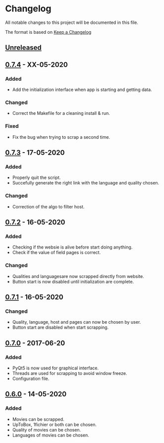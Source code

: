# Changelog

All notable changes to this project will be documented in this file.

The format is based on [Keep a Changelog](https://keepachangelog.com/en/1.0.0/)

## [Unreleased]

## [0.7.4] - XX-05-2020

### Added

- Add the initialization interface when app is starting and getting data.

### Changed

- Correct the Makefile for a cleaning install & run.

### Fixed

- Fix the bug when trying to scrap a second time.

## [0.7.3] - 17-05-2020

### Added

- Properly quit the script.
- Succefully generate the right link with the language and quality chosen.

### Changed

- Correction of the algo to filter host.

## [0.7.2] - 16-05-2020

### Added

- Checking if the websie is alive before start doing anything.
- Check if the value of field pages is correct.

### Changed

- Qualities and languagesare now scrapped directly from website.
- Button start is now disabled until initialization are complete.

## [0.7.1] - 16-05-2020

### Changed

- Quality, language, host and pages can now be chosen by user.
- Button start are disabled when start scrapping.

## [0.7.0] - 2017-06-20

### Added

- PyQt5 is now used for graphical interface.
- Threads are used for scrapping to avoid window freeze.
- Configuration file.

## [0.6.0] - 14-05-2020

### Added

- Movies can be scrapped.
- UpToBox, 1fichier or both can be chosen.
- Quality of movies can be chosen.
- Languages of movies can be chosen.

[0.6.0]: https://gitlab.com/maherlaaroussi/give-me-links/-/releases#v0.6
[0.7.0]: https://gitlab.com/maherlaaroussi/give-me-links/-/tags/v0.7
[0.7.1]: https://gitlab.com/maherlaaroussi/give-me-links/-/tags/v0.7.1
[0.7.2]: https://gitlab.com/maherlaaroussi/give-me-links/-/tags/v0.7.2
[0.7.3]: https://gitlab.com/maherlaaroussi/give-me-links/-/tags/v0.7.3
[0.7.4]: https://gitlab.com/maherlaaroussi/give-me-links/-/tags/v0.7.4
[unreleased]: https://gitlab.com/maherlaaroussi/give-me-links/-/compare/v0.7...master
